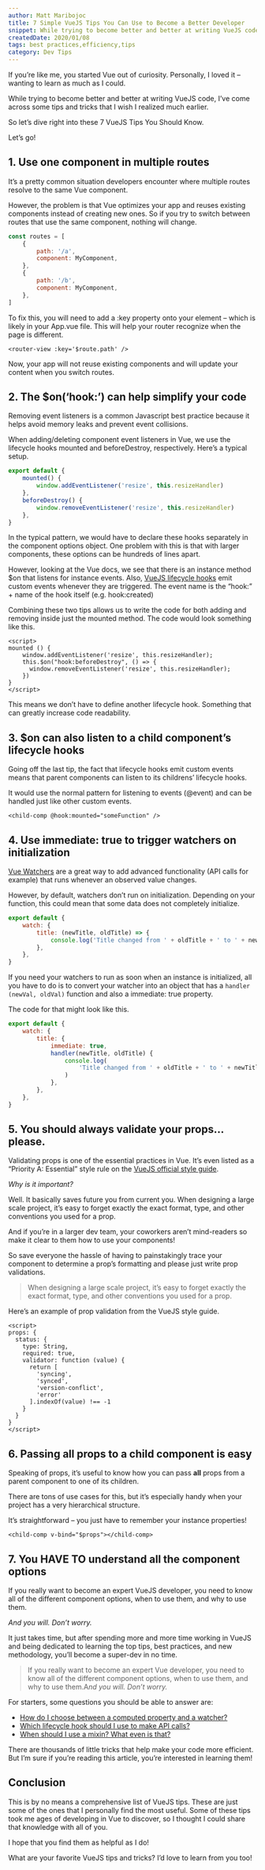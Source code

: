 ```yaml
---
author: Matt Maribojoc
title: 7 Simple VueJS Tips You Can Use to Become a Better Developer
snippet: While trying to become better and better at writing VueJS code I’ve come across some tips and tricks that I wish I realized much earlier.
createdDate: 2020/01/08
tags: best practices,efficiency,tips
category: Dev Tips
---
```


If you’re like me, you started Vue out of curiosity. Personally, I loved it – wanting to learn as much as I could.

While trying to become better and better at writing VueJS code, I’ve come across some tips and tricks that I wish I realized much earlier.

So let’s dive right into these 7 VueJS Tips You Should Know.

Let’s go!

## 1\. Use one component in multiple routes

It’s a pretty common situation developers encounter where multiple routes resolve to the same Vue component.

However, the problem is that Vue optimizes your app and reuses existing components instead of creating new ones. So if you try to switch between routes that use the same component, nothing will change.

```js
const routes = [
    {
        path: '/a',
        component: MyComponent,
    },
    {
        path: '/b',
        component: MyComponent,
    },
]
```

To fix this, you will need to add a :key property onto your <router-view> element – which is likely in your App.vue file. This will help your router recognize when the page is different.

```markup
<router-view :key='$route.path' />
```

Now, your app will not reuse existing components and will update your content when you switch routes.

## 2\. The $on(‘hook:’) can help simplify your code

Removing event listeners is a common Javascript best practice because it helps avoid memory leaks and prevent event collisions.

When adding/deleting component event listeners in Vue, we use the lifecycle hooks mounted and beforeDestroy, respectively. Here’s a typical setup.

```js
export default {
    mounted() {
        window.addEventListener('resize', this.resizeHandler)
    },
    beforeDestroy() {
        window.removeEventListener('resize', this.resizeHandler)
    },
}
```

In the typical pattern, we would have to declare these hooks separately in the component options object. One problem with this is that with larger components, these options can be hundreds of lines apart.

However, looking at the Vue docs, we see that there is an instance method $on that listens for instance events. Also, [VueJS lifecycle hooks](https://learnvue.co/2019/12/a-beginners-guide-to-vuejs-lifecycle-hooks/) emit custom events whenever they are triggered. The event name is the “hook:” + name of the hook itself (e.g. hook:created)

Combining these two tips allows us to write the code for both adding and removing inside just the mounted method. The code would look something like this.

```vue
<script>
mounted () {
    window.addEventListener('resize', this.resizeHandler);
    this.$on("hook:beforeDestroy", () => {
      window.removeEventListener('resize', this.resizeHandler);
    })
}
</script>
```

This means we don’t have to define another lifecycle hook. Something that can greatly increase code readability.

## 3\. $on can also listen to a child component’s lifecycle hooks

Going off the last tip, the fact that lifecycle hooks emit custom events means that parent components can listen to its childrens’ lifecycle hooks.

It would use the normal pattern for listening to events (@event) and can be handled just like other custom events.

```markup
<child-comp @hook:mounted="someFunction" />
```

## 4\. Use immediate: true to trigger watchers on initialization

[Vue Watchers](https://learnvue.co/2019/12/a-simple-vue-watcher-tutorial-for-beginners/) are a great way to add advanced functionality (API calls for example) that runs whenever an observed value changes.

However, by default, watchers don’t run on initialization. Depending on your function, this could mean that some data does not completely initialize.

```js
export default {
    watch: {
        title: (newTitle, oldTitle) => {
            console.log('Title changed from ' + oldTitle + ' to ' + newTitle)
        },
    },
}
```

If you need your watchers to run as soon when an instance is initialized, all you have to do is to convert your watcher into an object that has a `handler (newVal, oldVal)` function and also a immediate: true property.

The code for that might look like this.

```js
export default {
    watch: {
        title: {
            immediate: true,
            handler(newTitle, oldTitle) {
                console.log(
                    'Title changed from ' + oldTitle + ' to ' + newTitle
                )
            },
        },
    },
}
```

## 5\. You should **always** validate your props…please.

Validating props is one of the essential practices in Vue. It’s even listed as a “Priority A: Essential” style rule on the [VueJS official style guide](https://vuejs.org/v2/style-guide/#Prop-definitions-essential).

_Why is it important?_

Well. It basically saves future you from current you. When designing a large scale project, it’s easy to forget exactly the exact format, type, and other conventions you used for a prop.

And if you’re in a larger dev team, your coworkers aren’t mind-readers so make it clear to them how to use your components!

So save everyone the hassle of having to painstakingly trace your component to determine a prop’s formatting and please just write prop validations.

> When designing a large scale project, it’s easy to forget exactly the exact format, type, and other conventions you used for a prop.

Here’s an example of prop validation from the VueJS style guide.

```vue
<script>
props: {
  status: {
    type: String,
    required: true,
    validator: function (value) {
      return [
        'syncing',
        'synced',
        'version-conflict',
        'error'
      ].indexOf(value) !== -1
    }
  }
}
</script>
```

## 6\. Passing all props to a child component is easy

Speaking of props, it’s useful to know how you can pass **all** props from a parent component to one of its children.

There are tons of use cases for this, but it’s especially handy when your project has a very hierarchical structure.

It’s straightforward – you just have to remember your instance properties!

```markup
<child-comp v-bind="$props"></child-comp>
```

## 7\. You HAVE TO understand all the component options

If you really want to become an expert VueJS developer, you need to know all of the different component options, when to use them, and why to use them.

_And you will. Don’t worry._

It just takes time, but after spending more and more time working in VueJS and being dedicated to learning the top tips, best practices, and new methodology, you’ll become a super-dev in no time.

> If you really want to become an expert Vue developer, you need to know all of the different component options, when to use them, and why to use them.A*nd you will. Don’t worry.*

For starters, some questions you should be able to answer are:

-   [How do I choose between a computed property and a watcher?](https://learnvue.co/2019/12/a-simple-vue-watcher-tutorial-for-beginners/)
-   [Which lifecycle hook should I use to make API calls?](https://learnvue.co/2019/12/a-beginners-guide-to-vuejs-lifecycle-hooks/)
-   [When should I use a mixin? What even is that?](https://learnvue.co/2019/12/how-to-manage-mixins-in-vuejs/)

There are thousands of little tricks that help make your code more efficient. But I’m sure if you’re reading this article, you’re interested in learning them!

## Conclusion

This is by no means a comprehensive list of VueJS tips. These are just some of the ones that I personally find the most useful. Some of these tips took me ages of developing in Vue to discover, so I thought I could share that knowledge with all of you.

I hope that you find them as helpful as I do!

What are your favorite VueJS tips and tricks? I’d love to learn from you too!
